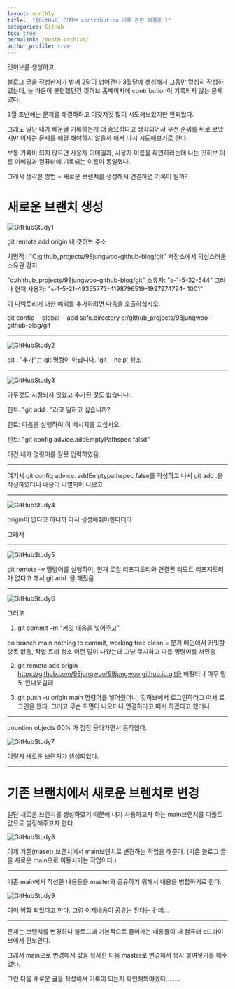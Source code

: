 ```yaml
---
layout: monthly
title:  "[GitHub] 깃허브 contribution 기록 관련 해결중 1"
categories: GitHub
toc: true
permalink: /month-archive/
author_profile: true
---
```


깃허브를 생성하고, 

블로그 글을 작성한지가 벌써 2달이 넘어간다 3월달에 생성해서 그동안 열심히 작성하였는데, 늘 마음이 불편했던건 깃허브 홈페이지에 contribution이 기록되지 않는 문제였다. 

3월 초반에는 문제를 해결하려고 이것저것 많이 시도해보았지만 안되었다. 

그래도 일단 내가 배운걸 기록하는게 더 중요하다고 생각되어서 우선 순위를 뒤로 보냈지만 이제는 문제를 해결 해야하지 않을까 해서 다시 시도해보기로 한다. 


보통 기록이 되지 않으면 사용자 이메일과, 사용자 이름을 확인하라는데 나는 깃허브 이름 이메일과 컴퓨터에 기록되는 이름이 동일했다. 







그래서 생각한 방법 = 새로운 브랜치를 생성해서 연결하면 기록이 될까?




# 새로운 브랜치 생성 

![GitHubStudy1](https:/images/2023-05-21-githubStudy/githubStudy1.png)


git remote add origin 내 깃허브 주소

치명적 : "C:github_projects/98jungwoo-github-blog/git" 저장소에서 의심스러운 소유권 감지

"c:/hithub_projects/98jungwoo-github-blog/git" 소유자: "s-1-5-32-544" 그러나 현재 사용자: "s-1-5-21-49355773-4198796519-1997974794- 1001"

이 디렉토리에 대한 예외를 추가하려면 다음을 호출하십시오.

 git config --global --add safe.directory c:/github_projects/98jungwoo-github-blog/git

---------------------------------------------------------

![GitHubStudy2](https:/images/2023-05-21-githubStudy/githubStudy2.png)

git : "추가"는 git 명령이 아닙니다. 'git --help' 참조

---------------------------------------------------------

![GitHubStudy3](https:/images/2023-05-21-githubStudy/githubStudy3.png)


아무것도 지정되지 않았고 추가된 것도 없습니다.

힌트: "git add . "라고 말하고 싶습니까?

힌트: 다음을 실행하여 이 메시지를 끄십시오.

힌트: "git config advice.addEmptyPathspec falsd“



이건 내가 명령어를 잘못 입력하였음.


---------------------------------------------------------

여기서 git config advice. addEmptypathspec false를 작성하고 나서 
git add .을 작성하였더니 내용이 나열되어 나왔고 

----------------------------------------------------------

![GitHubStudy4](https:/images/2023-05-21-githubStudy/githubStudy4.png)

origin이 없다고 하니까 다시 생성해줘야한다더라 

그래서 

---------------------------------------------------------

![GitHubStudy5](https:/images/2023-05-21-githubStudy/githubStudy5.png)

git remote –v 명령어를 실행하여, 현재 로컬 리포지토리와 연결된 리모트 리포지토리가 없다고 해서 git add .을 해줬음 

---------------------------------------------------------

![GitHubStudy6](https:/images/2023-05-21-githubStudy/githubStudy6.png)

그러고 

1. git commit –m “커밋 내용을 넣어주고” 


on branch main nothing to commit, working tree clean = 분기 메인에서 커밋할 항목 없음, 작업 트리 청소
이런 말이 나왔는데 그냥 무시하고 다름 명령어를 쳐줬음


2. git remote add origin https://github.com/98jungwoo/98jungwoo.github.io.git을 해줫더니 아무 말도 안나오길래


3. git push –u origin main 명령어를 넣어줬더니, 
깃허브에서 로그인하라고 떠서 로그인을 했다. 
그러고 무슨 화면이 나오더니 연결하라고 떠서 하겠다고 했더니

---------------------------------------------------------

countion objects 00% 가 점점 올라가면서 동작했다.

![GitHubStudy7](https:/images/2023-05-21-githubStudy/githubStudy7.png)

이렇게 새로운 브랜치가 생성되었다.



---------------------------------------------------------


# 기존 브랜치에서 새로운 브렌치로 변경


일단 새로운 브랜치를 생성하였기 때문에 내가 사용하고자 하는 main브랜치를 디폴트값으로 설정해주고자 한다.

![GitHubStudy8](https:/images/2023-05-21-githubStudy/githubStudy8.png)

이제 기존(maset) 브랜치에서 main브렌치로 변경하는 작업을 해준다. (기존 블로그 글을 새로운 main으로 이동시키는 작업이다.)



---------------------------------------------------------

기존 main에서 작성한 내용들을 master와 공유하기 위해서 내용을 병합하기로 한다. 

![GitHubStudy9](https:/images/2023-05-21-githubStudy/githubStudy9.png)

이미 병합 되었다고 한다. 그럼 이제내용이 공유는 된다는 건데... 





---------------------------------------------------------


문제는 브랜치를 변경하니 블로그에 기본적으로 들어가는 내용들이 내 컴퓨터 c드라이브에서 안보인다.

그래서 main으로 변경해서 값을 복사한 다음 master로 변경해서 복사 붙여넣기를 해주었다. 


그런 다음 새로운 글을 작성해서 기록이 되는지 확인해봐야겠다........







